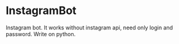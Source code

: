 # InstagramBot
Instagram bot. It works without instagram api, need only login and password. Write on python. 
